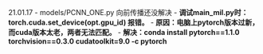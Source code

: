 21.01.17
	- models/PCNN_ONE.py 向前传播还没解决
	 -  **调试main_mil.py时：torch.cuda.set_device(opt.gpu_id)  报错。**
	 -  **原因：电脑上pytorch版本过新，而cuda版本太老，两者无法匹配。**
	 -  **解决：conda install pytorch==1.1.0 torchvision==0.3.0 cudatoolkit=9.0 -c pytorch**
